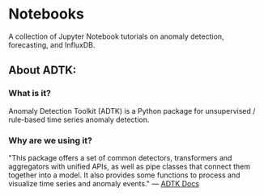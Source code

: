 # Notebooks
A collection of Jupyter Notebook tutorials on anomaly detection, forecasting, and InfluxDB.


## About ADTK: 

### What is it?
Anomaly Detection Toolkit (ADTK) is a Python package for unsupervised / rule-based time series anomaly detection.

### Why are we using it? 

"This package offers a set of common detectors, transformers and aggregators with unified APIs, as well as pipe classes that connect them together into a model. It also provides some functions to process and visualize time series and anomaly events." — [ADTK Docs](https://adtk.readthedocs.io/en/stable/)